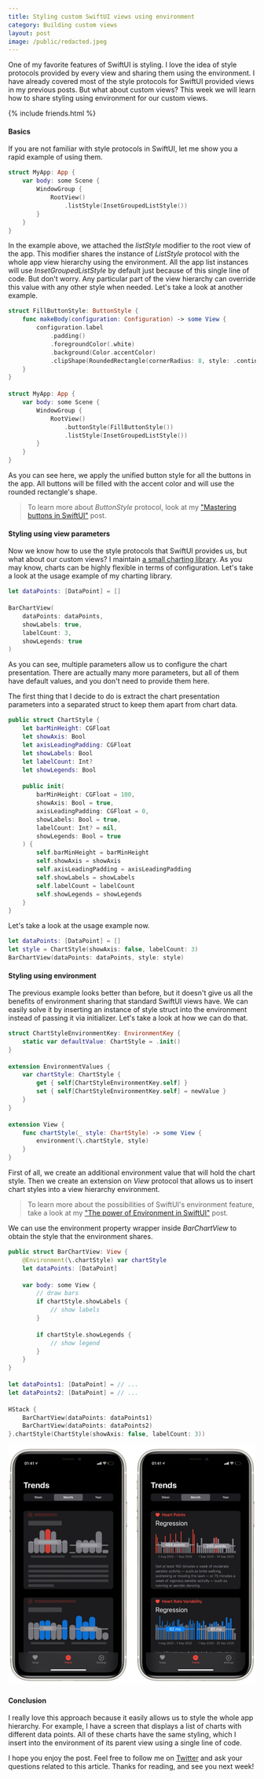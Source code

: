 ```yaml
---
title: Styling custom SwiftUI views using environment
category: Building custom views
layout: post
image: /public/redacted.jpeg
---
```


One of my favorite features of SwiftUI is styling. I love the idea of style protocols provided by every view and sharing them using the environment. I have already covered most of the style protocols for SwiftUI provided views in my previous posts. But what about custom views? This week we will learn how to share styling using environment for our custom views.

{% include friends.html %}

#### Basics
If you are not familiar with style protocols in SwiftUI, let me show you a rapid example of using them.

```swift
struct MyApp: App {
    var body: some Scene {
        WindowGroup {
            RootView()
                .listStyle(InsetGroupedListStyle())
        }
    }
}
```

In the example above, we attached the *listStyle* modifier to the root view of the app. This modifier shares the instance of *ListStyle* protocol with the whole app view hierarchy using the environment. All the app list instances will use *InsetGroupedListStyle* by default just because of this single line of code. But don't worry. Any particular part of the view hierarchy can override this value with any other style when needed. Let's take a look at another example.

```swift
struct FillButtonStyle: ButtonStyle {
    func makeBody(configuration: Configuration) -> some View {
        configuration.label
            .padding()
            .foregroundColor(.white)
            .background(Color.accentColor)
            .clipShape(RoundedRectangle(cornerRadius: 8, style: .continuous))
    }
}

struct MyApp: App {
    var body: some Scene {
        WindowGroup {
            RootView()
                .buttonStyle(FillButtonStyle())
                .listStyle(InsetGroupedListStyle())
        }
    }
}
```

As you can see here, we apply the unified button style for all the buttons in the app. All buttons will be filled with the accent color and will use the rounded rectangle's shape.

> To learn more about *ButtonStyle* protocol, look at my ["Mastering buttons in SwiftUI"](/2020/02/19/mastering-buttons-in-swiftui/) post.

#### Styling using view parameters
Now we know how to use the style protocols that SwiftUI provides us, but what about our custom views? I maintain [a small charting library](https://github.com/mecid/SwiftUICharts). As you may know, charts can be highly flexible in terms of configuration. Let's take a look at the usage example of my charting library.

```swift
let dataPoints: [DataPoint] = []

BarChartView(
    dataPoints: dataPoints,
    showLabels: true,
    labelCount: 3,
    showLegends: true
)
```

As you can see, multiple parameters allow us to configure the chart presentation. There are actually many more parameters, but all of them have default values, and you don't need to provide them here.

The first thing that I decide to do is extract the chart presentation parameters into a separated struct to keep them apart from chart data.

```swift
public struct ChartStyle {
    let barMinHeight: CGFloat
    let showAxis: Bool
    let axisLeadingPadding: CGFloat
    let showLabels: Bool
    let labelCount: Int?
    let showLegends: Bool
    
    public init(
        barMinHeight: CGFloat = 100,
        showAxis: Bool = true,
        axisLeadingPadding: CGFloat = 0,
        showLabels: Bool = true,
        labelCount: Int? = nil,
        showLegends: Bool = true
    ) {
        self.barMinHeight = barMinHeight
        self.showAxis = showAxis
        self.axisLeadingPadding = axisLeadingPadding
        self.showLabels = showLabels
        self.labelCount = labelCount
        self.showLegends = showLegends
    }
}
```

Let's take a look at the usage example now.

```swift
let dataPoints: [DataPoint] = []
let style = ChartStyle(showAxis: false, labelCount: 3)
BarChartView(dataPoints: dataPoints, style: style)
```

#### Styling using environment 
The previous example looks better than before, but it doesn't give us all the benefits of environment sharing that standard SwiftUI views have. We can easily solve it by inserting an instance of style struct into the environment instead of passing it via initializer. Let's take a look at how we can do that.

```swift
struct ChartStyleEnvironmentKey: EnvironmentKey {
    static var defaultValue: ChartStyle = .init()
}

extension EnvironmentValues {
    var chartStyle: ChartStyle {
        get { self[ChartStyleEnvironmentKey.self] }
        set { self[ChartStyleEnvironmentKey.self] = newValue }
    }
}

extension View {
    func chartStyle(_ style: ChartStyle) -> some View {
        environment(\.chartStyle, style)
    }
}
```

First of all, we create an additional environment value that will hold the chart style. Then we create an extension on *View* protocol that allows us to insert chart styles into a view hierarchy environment.

> To learn more about the possibilities of SwiftUI's environment feature, take a look at my ["The power of Environment in SwiftUI"](/2019/08/21/the-power-of-environment-in-swiftui/) post.

We can use the environment property wrapper inside *BarChartView* to obtain the style that the environment shares.

```swift
public struct BarChartView: View {
    @Environment(\.chartStyle) var chartStyle
    let dataPoints: [DataPoint]
    
    var body: some View {
        // draw bars
        if chartStyle.showLabels {
            // show labels
        }

        if chartStyle.showLegends {
            // show legend
        }
    }
}

let dataPoints1: [DataPoint] = // ...
let dataPoints2: [DataPoint] = // ...

HStack {
    BarChartView(dataPoints: dataPoints1)
    BarChartView(dataPoints: dataPoints2)
}.chartStyle(ChartStyle(showAxis: false, labelCount: 3))
```

![charts](/public/redacted.jpeg)

#### Conclusion
I really love this approach because it easily allows us to style the whole app hierarchy. For example, I have a screen that displays a list of charts with different data points. All of these charts have the same styling, which I insert into the environment of its parent view using a single line of code. 

I hope you enjoy the post. Feel free to follow me on [Twitter](https://twitter.com/mecid) and ask your questions related to this article. Thanks for reading, and see you next week!